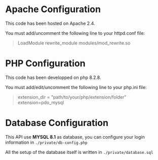 # Apache Configuration

This code has been hosted on Apache 2.4.

You must add/uncomment the following line to your httpd.conf file:

> LoadModule rewrite_module modules/mod_rewrite.so

# PHP Configuration

This code has been developped on php 8.2.8.

You must add/edit/uncomment the following line to your php.ini file:

> extension_dir = "path/to/your/php/extension/folder"
> extension=pdo_mysql

# Database Configuration

This API use **MYSQL 8.1** as database,
you can configure your login information in `./private/db-config.php`

All the setup of the database itself is written in `./private/database.sql`
